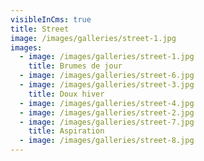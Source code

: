 ```yaml
---
visibleInCms: true
title: Street
image: /images/galleries/street-1.jpg
images:
  - image: /images/galleries/street-1.jpg
    title: Brumes de jour
  - image: /images/galleries/street-6.jpg
  - image: /images/galleries/street-3.jpg
    title: Doux hiver
  - image: /images/galleries/street-4.jpg
  - image: /images/galleries/street-2.jpg
  - image: /images/galleries/street-7.jpg
    title: Aspiration
  - image: /images/galleries/street-8.jpg
---
```

